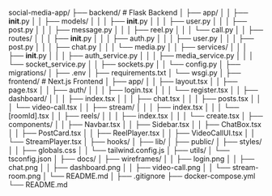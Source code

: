 social-media-app/
├── backend/                        # Flask Backend
│   ├── app/
│   │   ├── __init__.py
│   │   ├── models/
│   │   │   ├── __init__.py
│   │   │   ├── user.py
│   │   │   ├── post.py
│   │   │   ├── message.py
│   │   │   ├── reel.py
│   │   │   └── call.py
│   │   ├── routes/
│   │   │   ├── __init__.py
│   │   │   ├── auth.py
│   │   │   ├── user.py
│   │   │   ├── post.py
│   │   │   ├── chat.py
│   │   │   └── media.py
│   │   ├── services/
│   │   │   ├── __init__.py
│   │   │   ├── auth_service.py
│   │   │   ├── media_service.py
│   │   │   └── socket_service.py
│   │   ├── sockets.py
│   │   └── config.py
│   ├── migrations/
│   ├── .env
│   ├── requirements.txt
│   └── wsgi.py
│
├── frontend/                      # Next.js Frontend
│   ├── app/
│   │   ├── layout.tsx
│   │   ├── page.tsx
│   │   ├── auth/
│   │   │   ├── login.tsx
│   │   │   └── register.tsx
│   │   ├── dashboard/
│   │   │   ├── index.tsx
│   │   │   ├── chat.tsx
│   │   │   ├── posts.tsx
│   │   │   └── video-call.tsx
│   │   ├── stream/
│   │   │   ├── index.tsx
│   │   │   └── [roomId].tsx
│   │   ├── reels/
│   │   │   ├── index.tsx
│   │   │   └── create.tsx
│   ├── components/
│   │   ├── Navbar.tsx
│   │   ├── Sidebar.tsx
│   │   ├── ChatBox.tsx
│   │   ├── PostCard.tsx
│   │   ├── ReelPlayer.tsx
│   │   ├── VideoCallUI.tsx
│   │   └── StreamPlayer.tsx
│   ├── hooks/
│   ├── lib/
│   ├── public/
│   ├── styles/
│   │   ├── globals.css
│   │   └── tailwind.config.js
│   ├── utils/
│   └── tsconfig.json
│
├── docs/
│   ├── wireframes/
│   │   ├── login.png
│   │   ├── chat.png
│   │   ├── dashboard.png
│   │   ├── video-call.png
│   │   └── stream-room.png
│   └── README.md
│
├── .gitignore
├── docker-compose.yml
└── README.md
